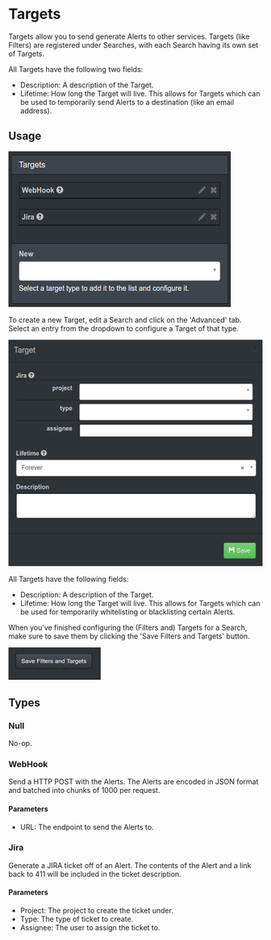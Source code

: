 Targets
=======

Targets allow you to send generate Alerts to other services. Targets (like Filters) are registered under Searches, with each Search having its own set of Targets.

All Targets have the following two fields:

- Description: A description of the Target.
- Lifetime: How long the Target will live. This allows for Targets which can be used to temporarily send Alerts to a destination (like an email address).


Usage
-----

![Targets config](/docs/imgs/targets_config.png?raw=true)

To create a new Target, edit a Search and click on the 'Advanced' tab. Select an entry from the dropdown to configure a Target of that type.

![Target config](/docs/imgs/target_config.png?raw=true)

All Targets have the following fields:

- Description: A description of the Target.
- Lifetime: How long the Target will live. This allows for Targets which can be used for temporarily whitelisting or blacklisting certain Alerts.

When you've finished configuring the (Filters and) Targets for a Search, make sure to save them by clicking the 'Save Filters and Targets' button.

![Filter & Targets save](/docs/imgs/filterstargets_save.png?raw=true)


Types
-----

### Null ###

No-op.


### WebHook ###

Send a HTTP POST with the Alerts. The Alerts are encoded in JSON format and batched into chunks of 1000 per request.

#### Parameters ####

- URL: The endpoint to send the Alerts to.


### Jira ###

Generate a JIRA ticket off of an Alert. The contents of the Alert and a link back to 411 will be included in the ticket description.

#### Parameters ####

- Project: The project to create the ticket under.
- Type: The type of ticket to create.
- Assignee: The user to assign the ticket to.

